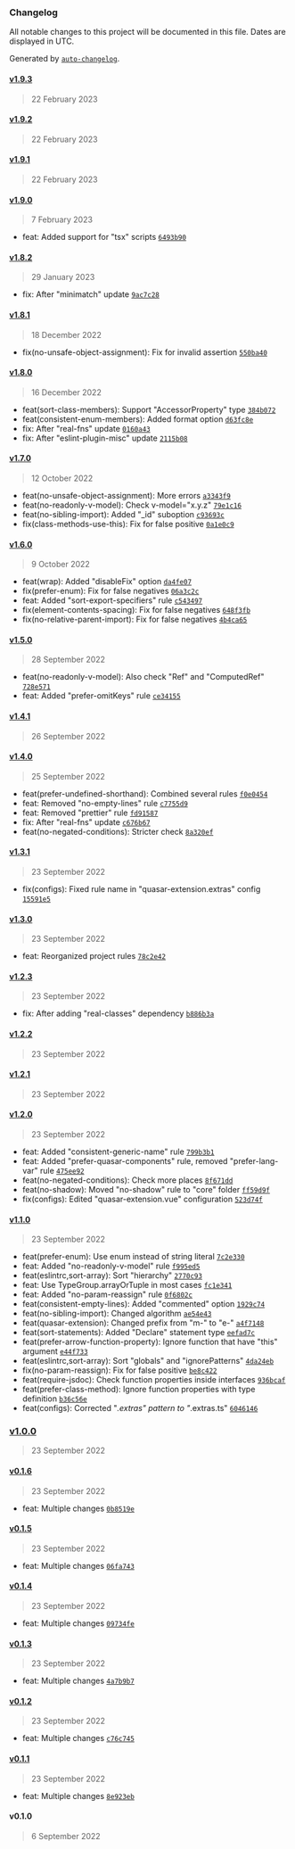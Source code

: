 ### Changelog

All notable changes to this project will be documented in this file. Dates are displayed in UTC.

Generated by [`auto-changelog`](https://github.com/CookPete/auto-changelog).

#### [v1.9.3](https://github.com/ilyub/eslint-plugin-misc/compare/v1.9.2...v1.9.3)

> 22 February 2023

#### [v1.9.2](https://github.com/ilyub/eslint-plugin-misc/compare/v1.9.1...v1.9.2)

> 22 February 2023

#### [v1.9.1](https://github.com/ilyub/eslint-plugin-misc/compare/v1.9.0...v1.9.1)

> 22 February 2023

#### [v1.9.0](https://github.com/ilyub/eslint-plugin-misc/compare/v1.8.2...v1.9.0)

> 7 February 2023

- feat: Added support for "tsx" scripts [`6493b90`](https://github.com/ilyub/eslint-plugin-misc/commit/6493b908dab1b3fcd9296fa6d2b255ac18872203)

#### [v1.8.2](https://github.com/ilyub/eslint-plugin-misc/compare/v1.8.1...v1.8.2)

> 29 January 2023

- fix: After "minimatch" update [`9ac7c28`](https://github.com/ilyub/eslint-plugin-misc/commit/9ac7c280649367452ea5c36bbf8de4a66e1fbf3b)

#### [v1.8.1](https://github.com/ilyub/eslint-plugin-misc/compare/v1.8.0...v1.8.1)

> 18 December 2022

- fix(no-unsafe-object-assignment): Fix for invalid assertion [`550ba40`](https://github.com/ilyub/eslint-plugin-misc/commit/550ba40b27e5fa7dd660878e4e13f082d4cbc4d7)

#### [v1.8.0](https://github.com/ilyub/eslint-plugin-misc/compare/v1.7.0...v1.8.0)

> 16 December 2022

- feat(sort-class-members): Support "AccessorProperty" type [`384b072`](https://github.com/ilyub/eslint-plugin-misc/commit/384b072d79520db28dc09d8acfa6619114e97b64)
- feat(consistent-enum-members): Added format option [`d63fc8e`](https://github.com/ilyub/eslint-plugin-misc/commit/d63fc8e589d024b1487464691b869630cc0c7fed)
- fix: After "real-fns" update [`0160a43`](https://github.com/ilyub/eslint-plugin-misc/commit/0160a43322a797ad3f9e0f9a1ca53e9852281eaf)
- fix: After "eslint-plugin-misc" update [`2115b08`](https://github.com/ilyub/eslint-plugin-misc/commit/2115b08f3307eb2ea344e1908e6a2945ca49c48b)

#### [v1.7.0](https://github.com/ilyub/eslint-plugin-misc/compare/v1.6.0...v1.7.0)

> 12 October 2022

- feat(no-unsafe-object-assignment): More errors [`a3343f9`](https://github.com/ilyub/eslint-plugin-misc/commit/a3343f9c5d7d6b8e175d8fc49c2e9faff4abea05)
- feat(no-readonly-v-model): Check v-model="x.y.z" [`79e1c16`](https://github.com/ilyub/eslint-plugin-misc/commit/79e1c160f05f2c30452e38e24415d731d8871773)
- feat(no-sibling-import): Added "_id" suboption [`c93693c`](https://github.com/ilyub/eslint-plugin-misc/commit/c93693c6c9fb10f934d7d8c2646e276d02b0e424)
- fix(class-methods-use-this): Fix for false positive [`0a1e0c9`](https://github.com/ilyub/eslint-plugin-misc/commit/0a1e0c91b6a52e60b061ffd0b5a1030bdd8f780e)

#### [v1.6.0](https://github.com/ilyub/eslint-plugin-misc/compare/v1.5.0...v1.6.0)

> 9 October 2022

- feat(wrap): Added "disableFix" option [`da4fe07`](https://github.com/ilyub/eslint-plugin-misc/commit/da4fe07099da6bc0e41b5b53d83fa1dfaf212f34)
- fix(prefer-enum): Fix for false negatives [`06a3c2c`](https://github.com/ilyub/eslint-plugin-misc/commit/06a3c2ccaa96129f5031fa6b8cbdf677f68cdd3f)
- feat: Added "sort-export-specifiers" rule [`c543497`](https://github.com/ilyub/eslint-plugin-misc/commit/c543497902421c8063273ba3e688aa5f99ba064a)
- fix(element-contents-spacing): Fix for false negatives [`648f3fb`](https://github.com/ilyub/eslint-plugin-misc/commit/648f3fb1fc43e2a571cced74001a2a5064409912)
- fix(no-relative-parent-import): Fix for false negatives [`4b4ca65`](https://github.com/ilyub/eslint-plugin-misc/commit/4b4ca651b5ace86fb7f0130938dc32628a582558)

#### [v1.5.0](https://github.com/ilyub/eslint-plugin-misc/compare/v1.4.1...v1.5.0)

> 28 September 2022

- feat(no-readonly-v-model): Also check "Ref" and "ComputedRef" [`728e571`](https://github.com/ilyub/eslint-plugin-misc/commit/728e57124bc022d41477237c2f524566da853e01)
- feat: Added "prefer-omitKeys" rule [`ce34155`](https://github.com/ilyub/eslint-plugin-misc/commit/ce34155d6d68940bcb2c1ea12fae7e1feab97f54)

#### [v1.4.1](https://github.com/ilyub/eslint-plugin-misc/compare/v1.4.0...v1.4.1)

> 26 September 2022

#### [v1.4.0](https://github.com/ilyub/eslint-plugin-misc/compare/v1.3.1...v1.4.0)

> 25 September 2022

- feat(prefer-undefined-shorthand): Combined several rules [`f0e0454`](https://github.com/ilyub/eslint-plugin-misc/commit/f0e0454e085d33f8602ab5cc89e81d0d26505f78)
- feat: Removed "no-empty-lines" rule [`c7755d9`](https://github.com/ilyub/eslint-plugin-misc/commit/c7755d9a22bf8cf6e11591ddbce62064a667f778)
- feat: Removed "prettier" rule [`fd91587`](https://github.com/ilyub/eslint-plugin-misc/commit/fd915871adce62ba8901d864221d7e8bd137a62e)
- fix: After "real-fns" update [`c676b67`](https://github.com/ilyub/eslint-plugin-misc/commit/c676b67ce5618a735782c647c9392109fcd9dfb9)
- feat(no-negated-conditions): Stricter check [`8a320ef`](https://github.com/ilyub/eslint-plugin-misc/commit/8a320ef04e572a7b7992f657c7d58ff9d8523943)

#### [v1.3.1](https://github.com/ilyub/eslint-plugin-misc/compare/v1.3.0...v1.3.1)

> 23 September 2022

- fix(configs): Fixed rule name in "quasar-extension.extras" config [`15591e5`](https://github.com/ilyub/eslint-plugin-misc/commit/15591e5bbba4ce3fc7077301477fbf5e5cb21de7)

#### [v1.3.0](https://github.com/ilyub/eslint-plugin-misc/compare/v1.2.3...v1.3.0)

> 23 September 2022

- feat: Reorganized project rules [`78c2e42`](https://github.com/ilyub/eslint-plugin-misc/commit/78c2e42e56466a640b98fd5e1c3c21d148ea0fbd)

#### [v1.2.3](https://github.com/ilyub/eslint-plugin-misc/compare/v1.2.2...v1.2.3)

> 23 September 2022

- fix: After adding "real-classes" dependency [`b886b3a`](https://github.com/ilyub/eslint-plugin-misc/commit/b886b3afcb98e539af1f88346d68b6a5b1b72dd3)

#### [v1.2.2](https://github.com/ilyub/eslint-plugin-misc/compare/v1.2.1...v1.2.2)

> 23 September 2022

#### [v1.2.1](https://github.com/ilyub/eslint-plugin-misc/compare/v1.2.0...v1.2.1)

> 23 September 2022

#### [v1.2.0](https://github.com/ilyub/eslint-plugin-misc/compare/v1.1.0...v1.2.0)

> 23 September 2022

- feat: Added "consistent-generic-name" rule [`799b3b1`](https://github.com/ilyub/eslint-plugin-misc/commit/799b3b185ca13ede684a854cfac2c65e1eaaffda)
- feat: Added "prefer-quasar-components" rule, removed "prefer-lang-var" rule [`475ee92`](https://github.com/ilyub/eslint-plugin-misc/commit/475ee92e79113835cb98e18bf6b9ec78c65f5bb8)
- feat(no-negated-conditions): Check more places [`8f671dd`](https://github.com/ilyub/eslint-plugin-misc/commit/8f671dd5a41608cc7cdcdafb9de428a51ad347b1)
- feat(no-shadow): Moved "no-shadow" rule to "core" folder [`ff59d9f`](https://github.com/ilyub/eslint-plugin-misc/commit/ff59d9f9734dc9af250ea5d17a3f3ce2fb606d48)
- fix(configs): Edited "quasar-extension.vue"  configuration [`523d74f`](https://github.com/ilyub/eslint-plugin-misc/commit/523d74f50f7851bfc4b387d1c7fb68c898977747)

#### [v1.1.0](https://github.com/ilyub/eslint-plugin-misc/compare/v1.0.0...v1.1.0)

> 23 September 2022

- feat(prefer-enum): Use enum instead of string literal [`7c2e330`](https://github.com/ilyub/eslint-plugin-misc/commit/7c2e3309af2e574807d859030c697b834153df6a)
- feat: Added "no-readonly-v-model" rule [`f995ed5`](https://github.com/ilyub/eslint-plugin-misc/commit/f995ed5ff0847368a33dac0c288c154513a7bf65)
- feat(eslintrc,sort-array): Sort "hierarchy" [`2770c93`](https://github.com/ilyub/eslint-plugin-misc/commit/2770c93c655a120f5671e47163f3e0197d617ec7)
- feat: Use TypeGroup.arrayOrTuple in most cases [`fc1e341`](https://github.com/ilyub/eslint-plugin-misc/commit/fc1e3411943ccaad50526aba66bc5e945915318c)
- feat: Added "no-param-reassign" rule [`0f6802c`](https://github.com/ilyub/eslint-plugin-misc/commit/0f6802cc25a4548eaf3d7ecc3793f706dce589b8)
- feat(consistent-empty-lines): Added "commented" option [`1929c74`](https://github.com/ilyub/eslint-plugin-misc/commit/1929c74a91766d365892b7de79ddfb64acf639f5)
- feat(no-sibling-import): Changed algorithm [`ae54e43`](https://github.com/ilyub/eslint-plugin-misc/commit/ae54e4331f866d4353ef40ec6b5958c171c2eec0)
- feat(quasar-extension): Changed prefix from "m-" to "e-" [`a4f7148`](https://github.com/ilyub/eslint-plugin-misc/commit/a4f7148f1841624c94e570ce83d9675dfae2cfa9)
- feat(sort-statements): Added "Declare" statement type [`eefad7c`](https://github.com/ilyub/eslint-plugin-misc/commit/eefad7cddf5b23f66592332e9452227ed3badb55)
- feat(prefer-arrow-function-property): Ignore function that have "this" argument [`e44f733`](https://github.com/ilyub/eslint-plugin-misc/commit/e44f733cb889e51458964f059d447d22a0cecefc)
- feat(eslintrc,sort-array): Sort "globals" and "ignorePatterns" [`4da24eb`](https://github.com/ilyub/eslint-plugin-misc/commit/4da24eb8f76a55f5dbdf5f921fea07d48ac38986)
- fix(no-param-reassign): Fix for false positive [`be8c422`](https://github.com/ilyub/eslint-plugin-misc/commit/be8c4220abb0d1e9b94525a5a407b508a95557a4)
- feat(require-jsdoc): Check function properties inside interfaces [`936bcaf`](https://github.com/ilyub/eslint-plugin-misc/commit/936bcafa1b61e557da700c526c5bd75c4ad8b92b)
- feat(prefer-class-method): Ignore function properties with type definition [`b36c56e`](https://github.com/ilyub/eslint-plugin-misc/commit/b36c56ecb11af1b48defb6c1f1ec711dfc3e5b4b)
- feat(configs): Corrected "*.extras" pattern to "*.extras.ts" [`6046146`](https://github.com/ilyub/eslint-plugin-misc/commit/604614626e410e55868472aa2a5387191d466b35)

### [v1.0.0](https://github.com/ilyub/eslint-plugin-misc/compare/v0.1.6...v1.0.0)

> 23 September 2022

#### [v0.1.6](https://github.com/ilyub/eslint-plugin-misc/compare/v0.1.5...v0.1.6)

> 23 September 2022

- feat: Multiple changes [`0b8519e`](https://github.com/ilyub/eslint-plugin-misc/commit/0b8519e2c91f5ec17e74e49b6b4534dd66f6ff71)

#### [v0.1.5](https://github.com/ilyub/eslint-plugin-misc/compare/v0.1.4...v0.1.5)

> 23 September 2022

- feat: Multiple changes [`06fa743`](https://github.com/ilyub/eslint-plugin-misc/commit/06fa743bbcfddddd3ca5ca2d7a210d654878c297)

#### [v0.1.4](https://github.com/ilyub/eslint-plugin-misc/compare/v0.1.3...v0.1.4)

> 23 September 2022

- feat: Multiple changes [`09734fe`](https://github.com/ilyub/eslint-plugin-misc/commit/09734fee01e347a655fc2a62d3ed11753539fdcd)

#### [v0.1.3](https://github.com/ilyub/eslint-plugin-misc/compare/v0.1.2...v0.1.3)

> 23 September 2022

- feat: Multiple changes [`4a7b9b7`](https://github.com/ilyub/eslint-plugin-misc/commit/4a7b9b759416f8b19eca45fb2e2e1cbd5ed817ae)

#### [v0.1.2](https://github.com/ilyub/eslint-plugin-misc/compare/v0.1.1...v0.1.2)

> 23 September 2022

- feat: Multiple changes [`c76c745`](https://github.com/ilyub/eslint-plugin-misc/commit/c76c74573dfc8f260a6f0efc0aece45dff1f71d4)

#### [v0.1.1](https://github.com/ilyub/eslint-plugin-misc/compare/v0.1.0...v0.1.1)

> 23 September 2022

- feat: Multiple changes [`8e923eb`](https://github.com/ilyub/eslint-plugin-misc/commit/8e923ebd4e82a056255cefe8393e9120464d0825)

#### v0.1.0

> 6 September 2022

